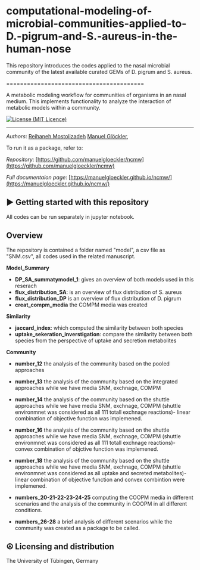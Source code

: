 # computational-modeling-of-microbial-communities-applied-to-D.-pigrum-and-S.-aureus-in-the-human-nose
This repository introduces the codes applied to the nasal microbial community of the latest available curated GEMs of D. pigrum and S. aureus. 

========================================

A metabolic modeling workflow for communities of organisms in an nasal
medium. This implements functionality to analyze the interaction of
metabolic models within a community.

[![License (MIT Licence)](https://img.shields.io/badge/license-MIT-blue.svg?style=plastic)](https://opensource.org/licenses/MIT)

----
*Authors*: [Reihaneh Mostolizadeh](https://uni-tuebingen.de/en/fakultaeten/mathematisch-naturwissenschaftliche-fakultaet/fachbereiche/informatik/lehrstuehle/systems-biology/team/dr-reihaneh-mostolizadeh/)
[Manuel Glöckler](https://uni-tuebingen.de/en/fakultaeten/mathematisch-naturwissenschaftliche-fakultaet/fachbereiche/informatik/lehrstuehle/systems-biology/team/),

To run it as a package, refer to: 

*Repository*: [https://github.com/manuelgloeckler/ncmw](https://github.com/manuelgloeckler/ncmw)

*Full documentaion page*: [https://manuelgloeckler.github.io/ncmw/](https://manuelgloeckler.github.io/ncmw/)



► Getting started with this repository
----------------------------

All codes can be run separately in jupyter notebook.


Overview
--------

The repository is contained a folder named "model", a csv file as "SNM.csv", all codes used in the related manuscript. 

**Model_Summary**

- **DP_SA_summatymodel_1**:
    gives an overview of both models used in this reserach
- **flux_distribution_SA**:
    is an overview of flux distribution of S. aureus 
- **flux_distribution_DP**
    is an overview of flux distribution of D. pigrum 
- **creat_compm_media**
    the COMPM media was created  
    
 **Similarity** 
  
- **jaccard_index**:
    which computed the similarity between both species 
- **uptake_sekeration_inverstigation**: 
    compare the similarity between both species from the perspective of uptake and secretion metabolites

 **Community** 

- **number_12** the analysis of the community based on the pooled approaches
       
- **number_13** the analysis of the community based on the integrated approaches while we have media SNM, exchnage, COMPM
        
- **number_14** the analysis of the community based on the shuttle approaches while we have media SNM, exchnage, COMPM (shuttle environmnet was considered as all 111 totall exchnage reactions)- linear combination of objective function was implemened.
 
- **number_16** the analysis of the community based on the shuttle approaches while we have media SNM, exchnage, COMPM (shuttle environmnet was considered as all 111 totall exchnage reactions)- convex combination of objctive function was implemened.

- **number_18** the analysis of the community based on the shuttle approaches while we have media SNM, exchnage, COMPM (shuttle environmnet was considered as all uptake and secreted metabolites)- linear combination of objective function and convex combintion were implemened.
 
- **numbers_20-21-22-23-24-25** computing the COOPM media in different scenarios and the analysis of the community in COOPM in all different conditions.

- **numbers_26-28** a brief analysis of different scenarios while the community was created as a package to be called.

☮ Licensing and distribution
----------------------------

The University of Tübingen, Germany

